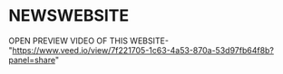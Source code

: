 # NEWSWEBSITE
OPEN PREVIEW VIDEO OF THIS WEBSITE-"https://www.veed.io/view/7f221705-1c63-4a53-870a-53d97fb64f8b?panel=share"
